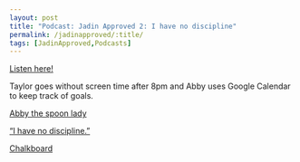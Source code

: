 ```yaml
---
layout: post
title: "Podcast: Jadin Approved 2: I have no discipline"
permalink: /jadinapproved/:title/
tags: [JadinApproved,Podcasts]
---
```

[Listen here!](https://soundcloud.com/jadinapproved/2-i-have-no-discipline)

Taylor goes without screen time after 8pm and Abby uses Google Calendar to keep track of goals.

[Abby the spoon lady](https://www.facebook.com/Catchy.video/videos/675836686139302/)

[“I have no discipline.”](https://i.imgur.com/vQL0L7e.jpg)

[Chalkboard](https://i.imgur.com/sm1quxi.jpg)
